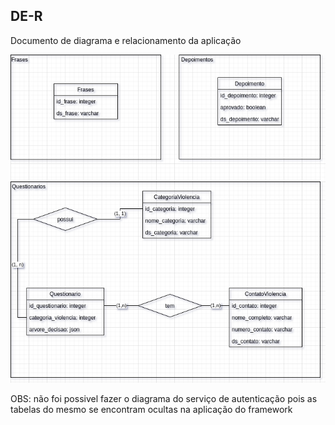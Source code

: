 ## DE-R

Documento de diagrama e relacionamento da aplicação

![banco de dados](../img/der_eps.png)

OBS: não foi possivel fazer o diagrama do serviço de autenticação
pois as tabelas do mesmo se encontram ocultas na aplicação do framework
